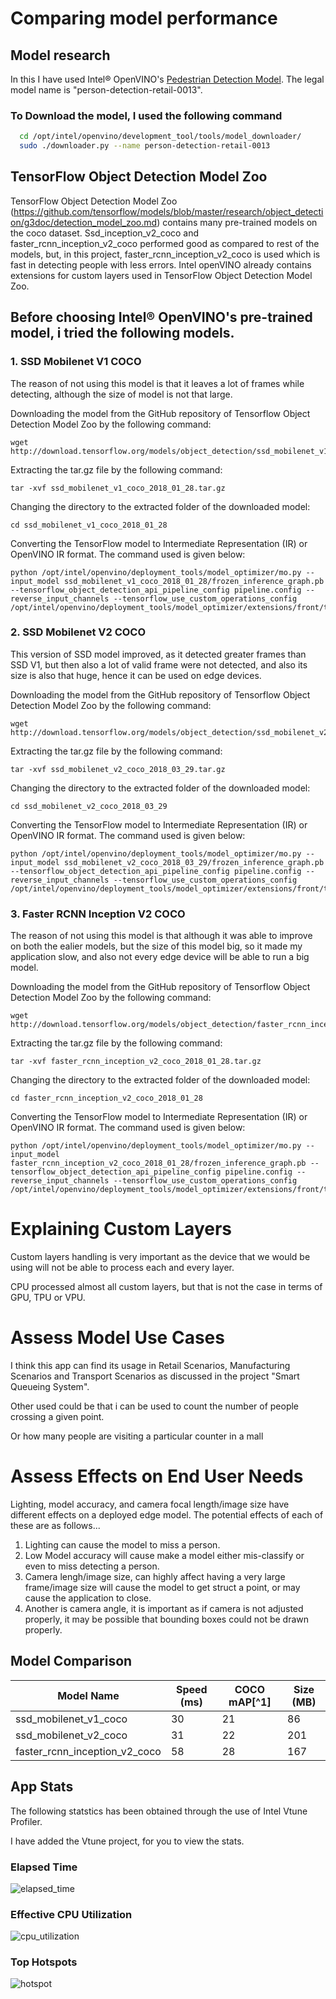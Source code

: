 # Comparing model performance

## Model research

In this I have used  Intel® OpenVINO's [Pedestrian Detection Model](https://docs.openvinotoolkit.org/latest/_models_intel_person_detection_retail_0013_description_person_detection_retail_0013.html). The legal model name is "person-detection-retail-0013". 

### To Download the model, I used the following command
```sh
  cd /opt/intel/openvino/development_tool/tools/model_downloader/
  sudo ./downloader.py --name person-detection-retail-0013
```

## TensorFlow Object Detection Model Zoo

TensorFlow Object Detection Model Zoo (https://github.com/tensorflow/models/blob/master/research/object_detection/g3doc/detection_model_zoo.md) contains many pre-trained models on the coco dataset. Ssd_inception_v2_coco and faster_rcnn_inception_v2_coco performed good as compared to rest of the models, but, in this project, faster_rcnn_inception_v2_coco is used which is fast in detecting people with less errors. Intel openVINO already contains extensions for custom layers used in TensorFlow Object Detection Model Zoo.

## Before choosing Intel® OpenVINO's pre-trained model, i tried the following models. 

### 1. SSD Mobilenet V1 COCO

The reason of not using this model is that it leaves a lot of frames while detecting, although the size of model is not that large.

Downloading the model from the GitHub repository of Tensorflow Object Detection Model Zoo by the following command:

```
wget http://download.tensorflow.org/models/object_detection/ssd_mobilenet_v1_coco_2018_01_28.tar.gz
```
Extracting the tar.gz file by the following command:

```
tar -xvf ssd_mobilenet_v1_coco_2018_01_28.tar.gz
```
Changing the directory to the extracted folder of the downloaded model:

```
cd ssd_mobilenet_v1_coco_2018_01_28
```
Converting the TensorFlow model to Intermediate Representation (IR) or OpenVINO IR format. The command used is given below:

```
python /opt/intel/openvino/deployment_tools/model_optimizer/mo.py --input_model ssd_mobilenet_v1_coco_2018_01_28/frozen_inference_graph.pb --tensorflow_object_detection_api_pipeline_config pipeline.config --reverse_input_channels --tensorflow_use_custom_operations_config /opt/intel/openvino/deployment_tools/model_optimizer/extensions/front/tf/ssd_support.json
```

### 2. SSD Mobilenet V2 COCO

This version of SSD model improved, as it detected greater frames than SSD V1, but then also a lot of valid frame were not detected, and also its size is also that huge, hence it can be used on edge devices.

Downloading the model from the GitHub repository of Tensorflow Object Detection Model Zoo by the following command:

```
wget http://download.tensorflow.org/models/object_detection/ssd_mobilenet_v2_coco_2018_03_29.tar.gz
```
Extracting the tar.gz file by the following command:

```
tar -xvf ssd_mobilenet_v2_coco_2018_03_29.tar.gz
```
Changing the directory to the extracted folder of the downloaded model:

```
cd ssd_mobilenet_v2_coco_2018_03_29
```
Converting the TensorFlow model to Intermediate Representation (IR) or OpenVINO IR format. The command used is given below:

```
python /opt/intel/openvino/deployment_tools/model_optimizer/mo.py --input_model ssd_mobilenet_v2_coco_2018_03_29/frozen_inference_graph.pb --tensorflow_object_detection_api_pipeline_config pipeline.config --reverse_input_channels --tensorflow_use_custom_operations_config /opt/intel/openvino/deployment_tools/model_optimizer/extensions/front/tf/ssd_v2_support.json
```

### 3. Faster RCNN Inception V2 COCO

The reason of not using this model is that although it was able to improve on both the ealier models, but the size of this model big, so it made my application slow, and also not every edge device will be able to run a big model.

Downloading the model from the GitHub repository of Tensorflow Object Detection Model Zoo by the following command:

```
wget http://download.tensorflow.org/models/object_detection/faster_rcnn_inception_v2_coco_2018_01_28.tar.gz
```
Extracting the tar.gz file by the following command:

```
tar -xvf faster_rcnn_inception_v2_coco_2018_01_28.tar.gz
```
Changing the directory to the extracted folder of the downloaded model:

```
cd faster_rcnn_inception_v2_coco_2018_01_28
```
Converting the TensorFlow model to Intermediate Representation (IR) or OpenVINO IR format. The command used is given below:

```
python /opt/intel/openvino/deployment_tools/model_optimizer/mo.py --input_model faster_rcnn_inception_v2_coco_2018_01_28/frozen_inference_graph.pb --tensorflow_object_detection_api_pipeline_config pipeline.config --reverse_input_channels --tensorflow_use_custom_operations_config /opt/intel/openvino/deployment_tools/model_optimizer/extensions/front/tf/faster_rcnn_support.json
```

# Explaining Custom Layers

Custom layers handling is very important as the device that we would be using will not be able to process each and every layer.

CPU processed almost all custom layers, but that is not the case in terms of GPU, TPU or VPU.


# Assess Model Use Cases

I think this app can find its usage in Retail Scenarios, Manufacturing Scenarios and Transport Scenarios as discussed in the project "Smart Queueing System".

Other used could be that i can be used to count the number of people crossing a given point. 

Or how many people are visiting a particular counter in a mall

# Assess Effects on End User Needs

Lighting, model accuracy, and camera focal length/image size have different effects on a deployed edge model. The potential effects of each of these are as follows...
1. Lighting can cause the model to miss a person.
2. Low Model accuracy will cause make a model either mis-classify or even to miss detecting a person.
3. Camera lengh/image size, can highly affect having a very large frame/image size will cause the model to get struct a point, or may cause the application to close.
4. Another is camera angle, it is important as if camera is not adjusted properly, it may be possible that bounding boxes could not be drawn properly.

## Model Comparison

| Model Name                    |   Speed (ms)  | 	COCO mAP[^1] | Size (MB) |
|-------------------------------|---------------|----------------|-----------|
| ssd_mobilenet_v1_coco         |     30        |       21       |    86     |
| ssd_mobilenet_v2_coco         |     31        |       22       |   201     |
| faster_rcnn_inception_v2_coco |     58        |       28       |   167     |


## App Stats

The following statstics has been obtained through the use of Intel Vtune Profiler.

I have added the Vtune project, for you to view the stats.

### Elapsed Time
![elapsed_time](./images/elapsed_time.png)

### Effective CPU Utilization
![cpu_utilization](./images/effective_cpu_utilization.png)

### Top Hotspots
![hotspot](./images/top_hotspots.png)
